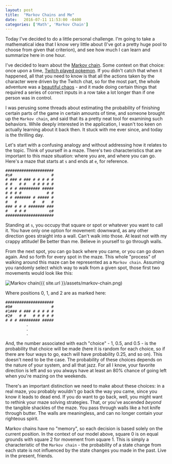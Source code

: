 ```yaml
---
layout: post
title:  "Markov Chains and Me"
date:   2016-07-11 11:53:00 -0400
categories: ['Math', 'Markov Chain']
---
```


Today I've decided to do a little personal challenge. I'm going to take a mathematical idea that I know very little about (I've got a pretty huge pool to choose from given that criterion), and see how much I can learn and summarize here in one hour.

I've decided to learn about the [Markov chain]. Some context on that choice: once upon a time, [Twitch played pokemon]. If you didn't catch that when it happened, all that you need to know is that all the actions taken by the character were driven by the Twitch chat, so for the most part, the whole adventure was a [beautiful chaos] - and it made doing certain things that required a series of correct inputs in a row take a lot longer than if one person was in control.

I was perusing some threads about estimating the probability of finishing certain parts of the game in certain amounts of time, and someone brought up the `Markov chain`, and said that its a pretty neat tool for examining such behaviors. While deeply interested in the application, I wasn't too keen on actually learning about it back then. It stuck with me ever since, and today is the thrilling day.

Let's start with a confusing analogy and without addressing how it relates to the topic. Think of yourself in a maze. There's two characteristics that are important to this maze situation: where you are, and where you can go. Here's a maze that starts at `s` and ends at `e`, for reference.

```
#####################
#s#                 #
# ### # ### # # # # #
# #   # #   # # # # #
# # # ######### #####
# # # #           # #
# # ####### # ##### #
#   #       #   #   #
### # # # ####### ###
#   # # #          e#
#####################
```

Standing at `s`, you occupy that square or spot or whatever you want to call it. You have only one option for movement: downward, as any other direction goes straight into a wall. Can't walk into those. At least not with my crappy attitude! Be better than me. Believe in yourself to go through walls.

From the next spot, you can go back where you came, or you can go down again. And so forth for every spot in the maze. This whole "process" of walking around this maze can be represented as a `Markov chain`. Assuming you randomly select which way to walk from a given spot, those first two movements would look like this:

![Markov chain]({{ site.url }}/assets/markov-chain.png)

Where positions 0, 1, and 2 are as marked here:

```
#####################
#0#                 #
#1### # ### # # # # #
#2#   # #   # # # # #
# # # ######### #####
         .
         .
         .
```

And, the number associated with each "choice" - 1, 0.5, and 0.5 - is the probability that choice will be made (here it is random for each choice, so if there are four ways to go, each will have probability 0.25, and so on). This doesn't need to be the case. The probability of these choices depends on the nature of your system, and all that jazz. For all I know, your favorite direction is left and so you always have at least an 80% chance of going left when you're mazing on the weekends.

There's an important distinction we need to make about these choices: in a real maze, you probably wouldn't go back the way you came, since you know it leads to dead end. If you do want to go back, well, you might want to rethink your maze solving strategies. That, or you've ascended _beyond_ the tangible shackles of the maze. You pass through walls like a hot knife through butter. The walls are meaningless, and can no longer contain your righteous spirit.

Markov chains have no "memory", so each decision is based solely on the current position. In the context of our model above, square 0 is on equal grounds with square 2 for movement from square 1. This is simply a characteristic of the `Markov chain` - the probability of a state change from each state is not influenced by the state changes you made in the past. Live in the present, friends.

[Twitch played pokemon]: https://www.youtube.com/watch?v=c6hmslQ90C8
[beautiful chaos]: https://www.youtube.com/watch?v=pTA0DSfrGZ0
[Markov chain]: https://en.wikipedia.org/wiki/Markov_chain
